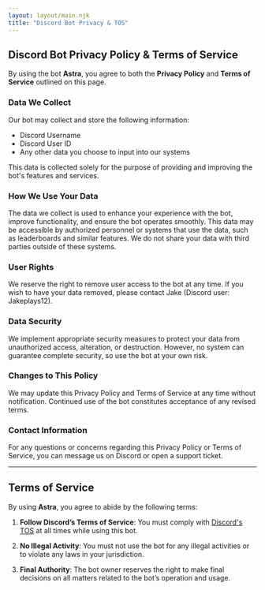 ```yaml
---
layout: layout/main.njk
title: "Discord Bot Privacy & TOS"
---
```


## Discord Bot Privacy Policy & Terms of Service

By using the bot **Astra**, you agree to both the **Privacy Policy** and **Terms of Service** outlined on this page.

### Data We Collect
Our bot may collect and store the following information:

- Discord Username
- Discord User ID
- Any other data you choose to input into our systems

This data is collected solely for the purpose of providing and improving the bot's features and services.

### How We Use Your Data
The data we collect is used to enhance your experience with the bot, improve functionality, and ensure the bot operates smoothly. This data may be accessible by authorized personnel or systems that use the data, such as leaderboards and similar features. We do not share your data with third parties outside of these systems.

### User Rights
We reserve the right to remove user access to the bot at any time. If you wish to have your data removed, please contact Jake (Discord user: Jakeplays12).

### Data Security
We implement appropriate security measures to protect your data from unauthorized access, alteration, or destruction. However, no system can guarantee complete security, so use the bot at your own risk.

### Changes to This Policy
We may update this Privacy Policy and Terms of Service at any time without notification. Continued use of the bot constitutes acceptance of any revised terms.

### Contact Information
For any questions or concerns regarding this Privacy Policy or Terms of Service, you can message us on Discord or open a support ticket.

---

## Terms of Service

By using **Astra**, you agree to abide by the following terms:

1. **Follow Discord’s Terms of Service**: You must comply with [Discord's TOS](https://discord.com/terms) at all times while using this bot.
   
2. **No Illegal Activity**: You must not use the bot for any illegal activities or to violate any laws in your jurisdiction.
   
3. **Final Authority**: The bot owner reserves the right to make final decisions on all matters related to the bot’s operation and usage.
